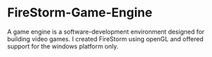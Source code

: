 # FireStorm-Game-Engine
A game engine is a software-development environment designed for building video games. I created FireStorm using openGL and offered support for the windows platform only.
